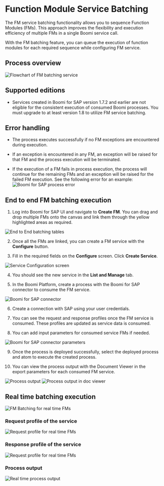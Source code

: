 # Function Module Service Batching

<head>
  <meta name="guidename" content="Boomi for SAP"/>
  <meta name="context" content="GUID-=8d9269e2-15e4-4bf6-88af-ec779b9d92ca"/>
</head>

The FM service batching functionality allows you to sequence Function Modules (FMs). This approach improves the flexibility and execution efficiency of multiple FMs in a single Boomi service call.

With the FM batching feature, you can queue the execution of function modules for each required sequence while configuring FM service. 

## Process overview

![Flowchart of FM batching service](./Images/img-sap-FM-flowchart.png)

## Supported editions

- Services created in Boomi for SAP version 1.7.2 and earlier are not eligible for the consistent execution of consumed Boomi processes. You must upgrade to at least version 1.8 to utilize FM service batching.

## Error handling

- The process executes successfully if no FM exceptions are encountered during execution.  

- If an exception is encountered in any FM, an exception will be raised for that FM and the process execution will be terminated. 

- If the execution of a FM fails in process execution, the process will continue for the remaining FMs and an exception will be raised for the failed FM execution. See the following error for an example:
![Boomi for SAP process error](./Images/img-sap-FM-error.png) 

## End to end FM batching execution
1. Log into Boomi for SAP UI and navigate to **Create FM**. You can drag and drop multiple FMs onto the canvas and link them through the yellow highlighted areas as required.

![End to End batching tables](./Images/img-sap-FM-highlight.png)

2. Once all the FMs are linked, you can create a FM service with the **Configure** button.

3. Fill in the required fields on the **Configure** screen. Click **Create Service**. 

![Service Configuration screen](./Images/img-sap-FM-configure.png)

4. You should see the new service in the **List and Manage** tab. 

5. In the Boomi Platform, create a process with the Boomi for SAP connector to consume the FM service. 

![Boomi for SAP connector](./Images/img-sap-FM-connector.png)

6. Create a connection with SAP using your user credentials. 

7. You can see the request and response profiles once the FM service is consumed. These profiles are updated as service data is consumed. 

8. You can add input parameters for consumed service FMs if needed. 

![Boomi for SAP connector parameters](./Images/img-sap-FM-param-input.png)

9. Once the process is deployed successfully, select the deployed process and atom to execute the created process.

10. You can view the process output with the Document Viewer in the export parameters for each consumed FM service.

![Process output](./Images/img-sap-FM-batch-executions.png)
![Process output in doc viewer](./Images/img-sap-FM-output-doc.png)

## Real time batching execution

![FM Batching for real time FMs](./Images/img-sap-FM-real-time-table.png)

### Request profile of the service

![Request profile for real time FMs](./Images/img-sap-FM-real-time-request-profile.png)

### Response profile of the service

![Request profile for real time FMs](./Images/img-sap-FM-real-time-response-profile.png)

### Process output

![Real time process output](./Images/img-sap-FM-real-time-output-doc.png)


